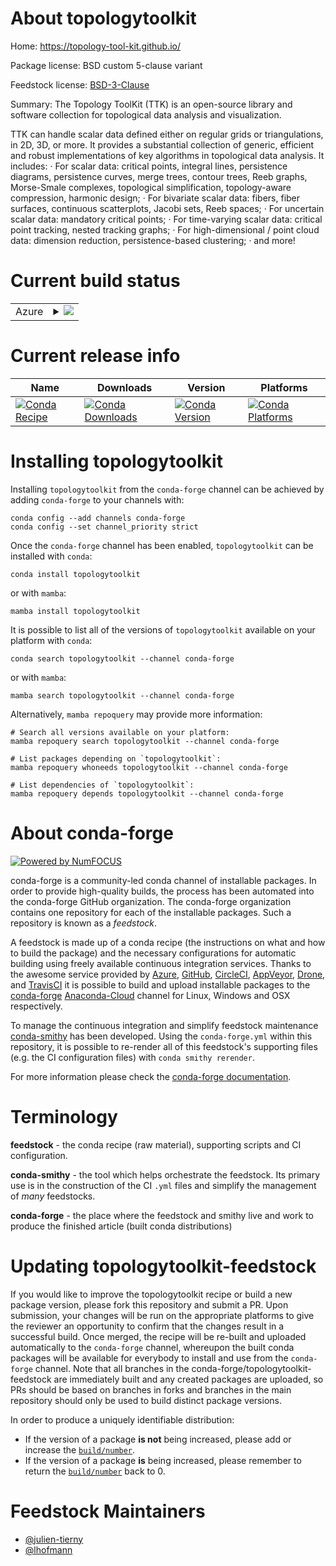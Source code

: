 About topologytoolkit
=====================

Home: https://topology-tool-kit.github.io/

Package license: BSD custom 5-clause variant

Feedstock license: [BSD-3-Clause](https://github.com/conda-forge/topologytoolkit-feedstock/blob/main/LICENSE.txt)

Summary: The Topology ToolKit (TTK) is an open-source library and software collection for topological data analysis and visualization.


TTK can handle scalar data defined either on regular grids or
triangulations, in 2D, 3D, or more. It provides a substantial collection
of generic, efficient and robust implementations of key algorithms in
topological data analysis. It includes:
· For scalar data: critical points, integral lines, persistence diagrams,
  persistence curves, merge trees, contour trees, Reeb graphs, Morse-Smale
  complexes, topological simplification, topology-aware compression,
  harmonic design;
· For bivariate scalar data: fibers, fiber surfaces, continuous
  scatterplots, Jacobi sets, Reeb spaces;
· For uncertain scalar data: mandatory critical points;
· For time-varying scalar data: critical point tracking, nested tracking
  graphs;
· For high-dimensional / point cloud data: dimension reduction,
  persistence-based clustering;
· and more!


Current build status
====================


<table>
    
  <tr>
    <td>Azure</td>
    <td>
      <details>
        <summary>
          <a href="https://dev.azure.com/conda-forge/feedstock-builds/_build/latest?definitionId=7639&branchName=main">
            <img src="https://dev.azure.com/conda-forge/feedstock-builds/_apis/build/status/topologytoolkit-feedstock?branchName=main">
          </a>
        </summary>
        <table>
          <thead><tr><th>Variant</th><th>Status</th></tr></thead>
          <tbody><tr>
              <td>linux_64_TTK_WITH_PARAVIEWFalsenumpy1.20python3.8.____cpython</td>
              <td>
                <a href="https://dev.azure.com/conda-forge/feedstock-builds/_build/latest?definitionId=7639&branchName=main">
                  <img src="https://dev.azure.com/conda-forge/feedstock-builds/_apis/build/status/topologytoolkit-feedstock?branchName=main&jobName=linux&configuration=linux%20linux_64_TTK_WITH_PARAVIEWFalsenumpy1.20python3.8.____cpython" alt="variant">
                </a>
              </td>
            </tr><tr>
              <td>linux_64_TTK_WITH_PARAVIEWFalsenumpy1.20python3.9.____cpython</td>
              <td>
                <a href="https://dev.azure.com/conda-forge/feedstock-builds/_build/latest?definitionId=7639&branchName=main">
                  <img src="https://dev.azure.com/conda-forge/feedstock-builds/_apis/build/status/topologytoolkit-feedstock?branchName=main&jobName=linux&configuration=linux%20linux_64_TTK_WITH_PARAVIEWFalsenumpy1.20python3.9.____cpython" alt="variant">
                </a>
              </td>
            </tr><tr>
              <td>linux_64_TTK_WITH_PARAVIEWFalsenumpy1.21python3.10.____cpython</td>
              <td>
                <a href="https://dev.azure.com/conda-forge/feedstock-builds/_build/latest?definitionId=7639&branchName=main">
                  <img src="https://dev.azure.com/conda-forge/feedstock-builds/_apis/build/status/topologytoolkit-feedstock?branchName=main&jobName=linux&configuration=linux%20linux_64_TTK_WITH_PARAVIEWFalsenumpy1.21python3.10.____cpython" alt="variant">
                </a>
              </td>
            </tr><tr>
              <td>linux_64_TTK_WITH_PARAVIEWFalsenumpy1.23python3.11.____cpython</td>
              <td>
                <a href="https://dev.azure.com/conda-forge/feedstock-builds/_build/latest?definitionId=7639&branchName=main">
                  <img src="https://dev.azure.com/conda-forge/feedstock-builds/_apis/build/status/topologytoolkit-feedstock?branchName=main&jobName=linux&configuration=linux%20linux_64_TTK_WITH_PARAVIEWFalsenumpy1.23python3.11.____cpython" alt="variant">
                </a>
              </td>
            </tr><tr>
              <td>linux_64_TTK_WITH_PARAVIEWTruenumpy1.20python3.8.____cpython</td>
              <td>
                <a href="https://dev.azure.com/conda-forge/feedstock-builds/_build/latest?definitionId=7639&branchName=main">
                  <img src="https://dev.azure.com/conda-forge/feedstock-builds/_apis/build/status/topologytoolkit-feedstock?branchName=main&jobName=linux&configuration=linux%20linux_64_TTK_WITH_PARAVIEWTruenumpy1.20python3.8.____cpython" alt="variant">
                </a>
              </td>
            </tr><tr>
              <td>linux_64_TTK_WITH_PARAVIEWTruenumpy1.20python3.9.____cpython</td>
              <td>
                <a href="https://dev.azure.com/conda-forge/feedstock-builds/_build/latest?definitionId=7639&branchName=main">
                  <img src="https://dev.azure.com/conda-forge/feedstock-builds/_apis/build/status/topologytoolkit-feedstock?branchName=main&jobName=linux&configuration=linux%20linux_64_TTK_WITH_PARAVIEWTruenumpy1.20python3.9.____cpython" alt="variant">
                </a>
              </td>
            </tr><tr>
              <td>linux_64_TTK_WITH_PARAVIEWTruenumpy1.21python3.10.____cpython</td>
              <td>
                <a href="https://dev.azure.com/conda-forge/feedstock-builds/_build/latest?definitionId=7639&branchName=main">
                  <img src="https://dev.azure.com/conda-forge/feedstock-builds/_apis/build/status/topologytoolkit-feedstock?branchName=main&jobName=linux&configuration=linux%20linux_64_TTK_WITH_PARAVIEWTruenumpy1.21python3.10.____cpython" alt="variant">
                </a>
              </td>
            </tr><tr>
              <td>linux_64_TTK_WITH_PARAVIEWTruenumpy1.23python3.11.____cpython</td>
              <td>
                <a href="https://dev.azure.com/conda-forge/feedstock-builds/_build/latest?definitionId=7639&branchName=main">
                  <img src="https://dev.azure.com/conda-forge/feedstock-builds/_apis/build/status/topologytoolkit-feedstock?branchName=main&jobName=linux&configuration=linux%20linux_64_TTK_WITH_PARAVIEWTruenumpy1.23python3.11.____cpython" alt="variant">
                </a>
              </td>
            </tr><tr>
              <td>osx_64_TTK_WITH_PARAVIEWFalsenumpy1.20python3.8.____cpython</td>
              <td>
                <a href="https://dev.azure.com/conda-forge/feedstock-builds/_build/latest?definitionId=7639&branchName=main">
                  <img src="https://dev.azure.com/conda-forge/feedstock-builds/_apis/build/status/topologytoolkit-feedstock?branchName=main&jobName=osx&configuration=osx%20osx_64_TTK_WITH_PARAVIEWFalsenumpy1.20python3.8.____cpython" alt="variant">
                </a>
              </td>
            </tr><tr>
              <td>osx_64_TTK_WITH_PARAVIEWFalsenumpy1.20python3.9.____cpython</td>
              <td>
                <a href="https://dev.azure.com/conda-forge/feedstock-builds/_build/latest?definitionId=7639&branchName=main">
                  <img src="https://dev.azure.com/conda-forge/feedstock-builds/_apis/build/status/topologytoolkit-feedstock?branchName=main&jobName=osx&configuration=osx%20osx_64_TTK_WITH_PARAVIEWFalsenumpy1.20python3.9.____cpython" alt="variant">
                </a>
              </td>
            </tr><tr>
              <td>osx_64_TTK_WITH_PARAVIEWFalsenumpy1.21python3.10.____cpython</td>
              <td>
                <a href="https://dev.azure.com/conda-forge/feedstock-builds/_build/latest?definitionId=7639&branchName=main">
                  <img src="https://dev.azure.com/conda-forge/feedstock-builds/_apis/build/status/topologytoolkit-feedstock?branchName=main&jobName=osx&configuration=osx%20osx_64_TTK_WITH_PARAVIEWFalsenumpy1.21python3.10.____cpython" alt="variant">
                </a>
              </td>
            </tr><tr>
              <td>osx_64_TTK_WITH_PARAVIEWFalsenumpy1.23python3.11.____cpython</td>
              <td>
                <a href="https://dev.azure.com/conda-forge/feedstock-builds/_build/latest?definitionId=7639&branchName=main">
                  <img src="https://dev.azure.com/conda-forge/feedstock-builds/_apis/build/status/topologytoolkit-feedstock?branchName=main&jobName=osx&configuration=osx%20osx_64_TTK_WITH_PARAVIEWFalsenumpy1.23python3.11.____cpython" alt="variant">
                </a>
              </td>
            </tr><tr>
              <td>osx_64_TTK_WITH_PARAVIEWTruenumpy1.20python3.8.____cpython</td>
              <td>
                <a href="https://dev.azure.com/conda-forge/feedstock-builds/_build/latest?definitionId=7639&branchName=main">
                  <img src="https://dev.azure.com/conda-forge/feedstock-builds/_apis/build/status/topologytoolkit-feedstock?branchName=main&jobName=osx&configuration=osx%20osx_64_TTK_WITH_PARAVIEWTruenumpy1.20python3.8.____cpython" alt="variant">
                </a>
              </td>
            </tr><tr>
              <td>osx_64_TTK_WITH_PARAVIEWTruenumpy1.20python3.9.____cpython</td>
              <td>
                <a href="https://dev.azure.com/conda-forge/feedstock-builds/_build/latest?definitionId=7639&branchName=main">
                  <img src="https://dev.azure.com/conda-forge/feedstock-builds/_apis/build/status/topologytoolkit-feedstock?branchName=main&jobName=osx&configuration=osx%20osx_64_TTK_WITH_PARAVIEWTruenumpy1.20python3.9.____cpython" alt="variant">
                </a>
              </td>
            </tr><tr>
              <td>osx_64_TTK_WITH_PARAVIEWTruenumpy1.21python3.10.____cpython</td>
              <td>
                <a href="https://dev.azure.com/conda-forge/feedstock-builds/_build/latest?definitionId=7639&branchName=main">
                  <img src="https://dev.azure.com/conda-forge/feedstock-builds/_apis/build/status/topologytoolkit-feedstock?branchName=main&jobName=osx&configuration=osx%20osx_64_TTK_WITH_PARAVIEWTruenumpy1.21python3.10.____cpython" alt="variant">
                </a>
              </td>
            </tr><tr>
              <td>osx_64_TTK_WITH_PARAVIEWTruenumpy1.23python3.11.____cpython</td>
              <td>
                <a href="https://dev.azure.com/conda-forge/feedstock-builds/_build/latest?definitionId=7639&branchName=main">
                  <img src="https://dev.azure.com/conda-forge/feedstock-builds/_apis/build/status/topologytoolkit-feedstock?branchName=main&jobName=osx&configuration=osx%20osx_64_TTK_WITH_PARAVIEWTruenumpy1.23python3.11.____cpython" alt="variant">
                </a>
              </td>
            </tr><tr>
              <td>win_64_TTK_WITH_PARAVIEWFalsenumpy1.20python3.8.____cpython</td>
              <td>
                <a href="https://dev.azure.com/conda-forge/feedstock-builds/_build/latest?definitionId=7639&branchName=main">
                  <img src="https://dev.azure.com/conda-forge/feedstock-builds/_apis/build/status/topologytoolkit-feedstock?branchName=main&jobName=win&configuration=win%20win_64_TTK_WITH_PARAVIEWFalsenumpy1.20python3.8.____cpython" alt="variant">
                </a>
              </td>
            </tr><tr>
              <td>win_64_TTK_WITH_PARAVIEWFalsenumpy1.20python3.9.____cpython</td>
              <td>
                <a href="https://dev.azure.com/conda-forge/feedstock-builds/_build/latest?definitionId=7639&branchName=main">
                  <img src="https://dev.azure.com/conda-forge/feedstock-builds/_apis/build/status/topologytoolkit-feedstock?branchName=main&jobName=win&configuration=win%20win_64_TTK_WITH_PARAVIEWFalsenumpy1.20python3.9.____cpython" alt="variant">
                </a>
              </td>
            </tr><tr>
              <td>win_64_TTK_WITH_PARAVIEWFalsenumpy1.21python3.10.____cpython</td>
              <td>
                <a href="https://dev.azure.com/conda-forge/feedstock-builds/_build/latest?definitionId=7639&branchName=main">
                  <img src="https://dev.azure.com/conda-forge/feedstock-builds/_apis/build/status/topologytoolkit-feedstock?branchName=main&jobName=win&configuration=win%20win_64_TTK_WITH_PARAVIEWFalsenumpy1.21python3.10.____cpython" alt="variant">
                </a>
              </td>
            </tr><tr>
              <td>win_64_TTK_WITH_PARAVIEWFalsenumpy1.23python3.11.____cpython</td>
              <td>
                <a href="https://dev.azure.com/conda-forge/feedstock-builds/_build/latest?definitionId=7639&branchName=main">
                  <img src="https://dev.azure.com/conda-forge/feedstock-builds/_apis/build/status/topologytoolkit-feedstock?branchName=main&jobName=win&configuration=win%20win_64_TTK_WITH_PARAVIEWFalsenumpy1.23python3.11.____cpython" alt="variant">
                </a>
              </td>
            </tr><tr>
              <td>win_64_TTK_WITH_PARAVIEWTruenumpy1.20python3.8.____cpython</td>
              <td>
                <a href="https://dev.azure.com/conda-forge/feedstock-builds/_build/latest?definitionId=7639&branchName=main">
                  <img src="https://dev.azure.com/conda-forge/feedstock-builds/_apis/build/status/topologytoolkit-feedstock?branchName=main&jobName=win&configuration=win%20win_64_TTK_WITH_PARAVIEWTruenumpy1.20python3.8.____cpython" alt="variant">
                </a>
              </td>
            </tr><tr>
              <td>win_64_TTK_WITH_PARAVIEWTruenumpy1.20python3.9.____cpython</td>
              <td>
                <a href="https://dev.azure.com/conda-forge/feedstock-builds/_build/latest?definitionId=7639&branchName=main">
                  <img src="https://dev.azure.com/conda-forge/feedstock-builds/_apis/build/status/topologytoolkit-feedstock?branchName=main&jobName=win&configuration=win%20win_64_TTK_WITH_PARAVIEWTruenumpy1.20python3.9.____cpython" alt="variant">
                </a>
              </td>
            </tr><tr>
              <td>win_64_TTK_WITH_PARAVIEWTruenumpy1.21python3.10.____cpython</td>
              <td>
                <a href="https://dev.azure.com/conda-forge/feedstock-builds/_build/latest?definitionId=7639&branchName=main">
                  <img src="https://dev.azure.com/conda-forge/feedstock-builds/_apis/build/status/topologytoolkit-feedstock?branchName=main&jobName=win&configuration=win%20win_64_TTK_WITH_PARAVIEWTruenumpy1.21python3.10.____cpython" alt="variant">
                </a>
              </td>
            </tr><tr>
              <td>win_64_TTK_WITH_PARAVIEWTruenumpy1.23python3.11.____cpython</td>
              <td>
                <a href="https://dev.azure.com/conda-forge/feedstock-builds/_build/latest?definitionId=7639&branchName=main">
                  <img src="https://dev.azure.com/conda-forge/feedstock-builds/_apis/build/status/topologytoolkit-feedstock?branchName=main&jobName=win&configuration=win%20win_64_TTK_WITH_PARAVIEWTruenumpy1.23python3.11.____cpython" alt="variant">
                </a>
              </td>
            </tr>
          </tbody>
        </table>
      </details>
    </td>
  </tr>
</table>

Current release info
====================

| Name | Downloads | Version | Platforms |
| --- | --- | --- | --- |
| [![Conda Recipe](https://img.shields.io/badge/recipe-topologytoolkit-green.svg)](https://anaconda.org/conda-forge/topologytoolkit) | [![Conda Downloads](https://img.shields.io/conda/dn/conda-forge/topologytoolkit.svg)](https://anaconda.org/conda-forge/topologytoolkit) | [![Conda Version](https://img.shields.io/conda/vn/conda-forge/topologytoolkit.svg)](https://anaconda.org/conda-forge/topologytoolkit) | [![Conda Platforms](https://img.shields.io/conda/pn/conda-forge/topologytoolkit.svg)](https://anaconda.org/conda-forge/topologytoolkit) |

Installing topologytoolkit
==========================

Installing `topologytoolkit` from the `conda-forge` channel can be achieved by adding `conda-forge` to your channels with:

```
conda config --add channels conda-forge
conda config --set channel_priority strict
```

Once the `conda-forge` channel has been enabled, `topologytoolkit` can be installed with `conda`:

```
conda install topologytoolkit
```

or with `mamba`:

```
mamba install topologytoolkit
```

It is possible to list all of the versions of `topologytoolkit` available on your platform with `conda`:

```
conda search topologytoolkit --channel conda-forge
```

or with `mamba`:

```
mamba search topologytoolkit --channel conda-forge
```

Alternatively, `mamba repoquery` may provide more information:

```
# Search all versions available on your platform:
mamba repoquery search topologytoolkit --channel conda-forge

# List packages depending on `topologytoolkit`:
mamba repoquery whoneeds topologytoolkit --channel conda-forge

# List dependencies of `topologytoolkit`:
mamba repoquery depends topologytoolkit --channel conda-forge
```


About conda-forge
=================

[![Powered by
NumFOCUS](https://img.shields.io/badge/powered%20by-NumFOCUS-orange.svg?style=flat&colorA=E1523D&colorB=007D8A)](https://numfocus.org)

conda-forge is a community-led conda channel of installable packages.
In order to provide high-quality builds, the process has been automated into the
conda-forge GitHub organization. The conda-forge organization contains one repository
for each of the installable packages. Such a repository is known as a *feedstock*.

A feedstock is made up of a conda recipe (the instructions on what and how to build
the package) and the necessary configurations for automatic building using freely
available continuous integration services. Thanks to the awesome service provided by
[Azure](https://azure.microsoft.com/en-us/services/devops/), [GitHub](https://github.com/),
[CircleCI](https://circleci.com/), [AppVeyor](https://www.appveyor.com/),
[Drone](https://cloud.drone.io/welcome), and [TravisCI](https://travis-ci.com/)
it is possible to build and upload installable packages to the
[conda-forge](https://anaconda.org/conda-forge) [Anaconda-Cloud](https://anaconda.org/)
channel for Linux, Windows and OSX respectively.

To manage the continuous integration and simplify feedstock maintenance
[conda-smithy](https://github.com/conda-forge/conda-smithy) has been developed.
Using the ``conda-forge.yml`` within this repository, it is possible to re-render all of
this feedstock's supporting files (e.g. the CI configuration files) with ``conda smithy rerender``.

For more information please check the [conda-forge documentation](https://conda-forge.org/docs/).

Terminology
===========

**feedstock** - the conda recipe (raw material), supporting scripts and CI configuration.

**conda-smithy** - the tool which helps orchestrate the feedstock.
                   Its primary use is in the construction of the CI ``.yml`` files
                   and simplify the management of *many* feedstocks.

**conda-forge** - the place where the feedstock and smithy live and work to
                  produce the finished article (built conda distributions)


Updating topologytoolkit-feedstock
==================================

If you would like to improve the topologytoolkit recipe or build a new
package version, please fork this repository and submit a PR. Upon submission,
your changes will be run on the appropriate platforms to give the reviewer an
opportunity to confirm that the changes result in a successful build. Once
merged, the recipe will be re-built and uploaded automatically to the
`conda-forge` channel, whereupon the built conda packages will be available for
everybody to install and use from the `conda-forge` channel.
Note that all branches in the conda-forge/topologytoolkit-feedstock are
immediately built and any created packages are uploaded, so PRs should be based
on branches in forks and branches in the main repository should only be used to
build distinct package versions.

In order to produce a uniquely identifiable distribution:
 * If the version of a package **is not** being increased, please add or increase
   the [``build/number``](https://docs.conda.io/projects/conda-build/en/latest/resources/define-metadata.html#build-number-and-string).
 * If the version of a package **is** being increased, please remember to return
   the [``build/number``](https://docs.conda.io/projects/conda-build/en/latest/resources/define-metadata.html#build-number-and-string)
   back to 0.

Feedstock Maintainers
=====================

* [@julien-tierny](https://github.com/julien-tierny/)
* [@lhofmann](https://github.com/lhofmann/)

